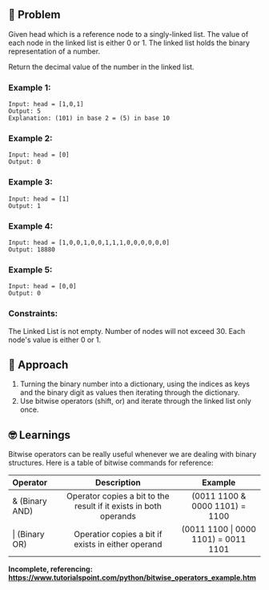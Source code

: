 ## 🧐 Problem
Given head which is a reference node to a singly-linked list. The value of each node in the linked list is either 0 or 1. The linked list holds the binary representation of a number.

Return the decimal value of the number in the linked list.

### Example 1:
```
Input: head = [1,0,1]
Output: 5
Explanation: (101) in base 2 = (5) in base 10
```

### Example 2:
```
Input: head = [0]
Output: 0
```

### Example 3:
```
Input: head = [1]
Output: 1
```

### Example 4:
```
Input: head = [1,0,0,1,0,0,1,1,1,0,0,0,0,0,0]
Output: 18880
```

### Example 5:
``` 
Input: head = [0,0]
Output: 0
```
 
### Constraints:
The Linked List is not empty.
Number of nodes will not exceed 30.
Each node's value is either 0 or 1.

## 💬 Approach
1. Turning the binary number into a dictionary, using the indices as keys and the binary digit as values then iterating through the dictionary.
2. Use bitwise operators (shift, or) and iterate through the linked list only once.

## 🤓 Learnings 
Bitwise operators can be really useful whenever we are dealing with binary structures. Here is a table of bitwise commands for reference:

| Operator | Description | Example|
|:---------|:-----------:|:------:|
| & (Binary AND) | Operator copies a bit to the result if it exists in both operands | (0011 1100 & 0000 1101) =  1100 |
| \| (Binary OR) | Operatior copies a bit if exists in either operand | (0011 1100 \| 0000 1101) = 0011 1101 |
**Incomplete, referencing: https://www.tutorialspoint.com/python/bitwise_operators_example.htm**